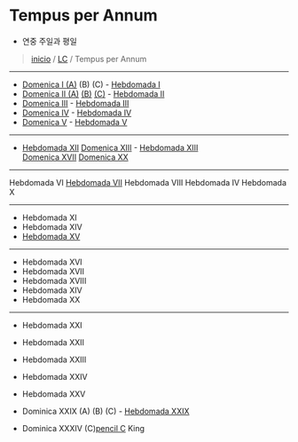 # Tempus per Annum

* 연중 주일과 평일
> [inicio](../README.md) / [LC](../LC.md) / Tempus per Annum

----

- [Domenica I (A)](./annum/LD01.md#a) (B) (C)  - [Hebdomada I](./annum/LH01.md)  
- [Domenica II (A)](./annum/LD02.md#a) [(B)](./anuum/LD02.md#b)  [(C)]()  - [Hebdomada II](./annum/LH02.md)  
- [Domenica III](./annum/LD03.md) -  [Hebdomada III](./annum/LH03.md)  
- [Domenica IV](./annum/LD04.md) -  [Hebdomada IV](./annum/LH04.md)  
- [Domenica V](./annum/LD05.md) - [Hebdomada V](./annum/LH05.md)   


----

- [Hebdomada XII](./annum/h12f.md)
[Domenica XIII](./annum/LD13.md) - [Hebdomada XIII](./annum/h13f.md)  
[Domenica XVII](./annum/LD17.md)
[Domenica XX](./annum/LD20.md)

----


Hebdomada VI
[Hebdomada VII](./annum/h7f.md)
Hebdomada VIII
Hebdomada IV
Hebdomada X

----

- Hebdomada XI
- Hebdomada XIV
- [Hebdomada XV](./annum/h15f.md)

----

- Hebdomada XVI
- Hebdomada XVII
- Hebdomada XVIII
- Hebdomada XIV
- Hebdomada XX

----

- Hebdomada XXI
- Hebdomada XXII
- Hebdomada XXIII
- Hebdomada XXIV
- Hebdomada XXV


- Dominica XXIX (A) (B) (C) - [Hebdomada XXIX](./annum/h29f.md)

- Dominica XXXIV (C)[pencil C](https://www.ncronline.org/spirituality/pencil-preaching/hour-power) King